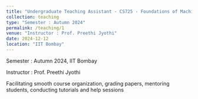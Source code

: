 ```yaml
---
title: "Undergraduate Teaching Assistant - CS725 - Foundations of Machine Learning"
collection: teaching
type: "Semester : Autumn 2024"
permalink: /teaching/1
venue: "Instructor : Prof. Preethi Jyothi"
date: 2024-12-12
location: "IIT Bombay"
---
```


Semester : Autumn 2024, IIT Bombay

Instructor : Prof. Preethi Jyothi

Facilitating smooth course organization, grading papers, mentoring students, conducting tutorials and help sessions
